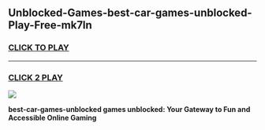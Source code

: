 
## Unblocked-Games-best-car-games-unblocked-Play-Free-mk7ln
<h3>
<a href="https://premium76.site?title=best-car-games-unblocked&ref=18A">CLICK TO PLAY</a></h3>
<hr>

<h3>
<a href="https://premium76.site?title=best-car-games-unblocked&ref=18A">CLICK 2 PLAY</a>
  
</h3>

<a href="https://premium76.site?title=best-car-games-unblocked&ref=18A"><img src="https://clearcache.store/games.png"></a>


**best-car-games-unblocked games unblocked: Your Gateway to Fun and Accessible Online Gaming**
